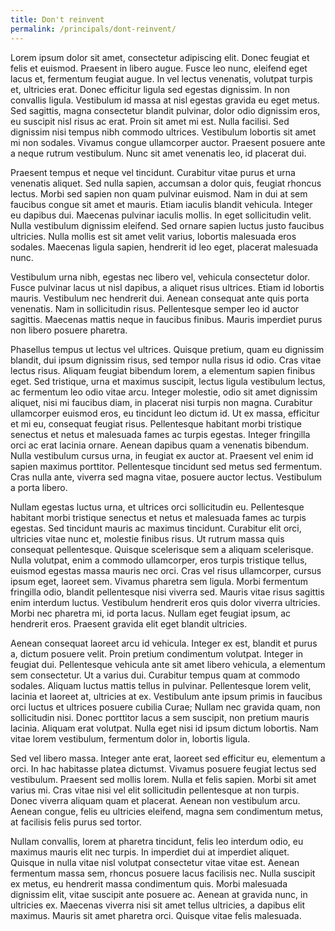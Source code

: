```yaml
---
title: Don't reinvent
permalink: /principals/dont-reinvent/
---
```

Lorem ipsum dolor sit amet, consectetur adipiscing elit. Donec feugiat et felis et euismod. Praesent in libero augue. Fusce leo nunc, eleifend eget lacus et, fermentum feugiat augue. In vel lectus venenatis, volutpat turpis et, ultricies erat. Donec efficitur ligula sed egestas dignissim. In non convallis ligula. Vestibulum id massa at nisl egestas gravida eu eget metus. Sed sagittis, magna consectetur blandit pulvinar, dolor odio dignissim eros, eu suscipit nisl risus ac erat. Proin sit amet mi est. Nulla facilisi. Sed dignissim nisi tempus nibh commodo ultrices. Vestibulum lobortis sit amet mi non sodales. Vivamus congue ullamcorper auctor. Praesent posuere ante a neque rutrum vestibulum. Nunc sit amet venenatis leo, id placerat dui.

Praesent tempus et neque vel tincidunt. Curabitur vitae purus et urna venenatis aliquet. Sed nulla sapien, accumsan a dolor quis, feugiat rhoncus lectus. Morbi sed sapien non quam pulvinar euismod. Nam in dui at sem faucibus congue sit amet et mauris. Etiam iaculis blandit vehicula. Integer eu dapibus dui. Maecenas pulvinar iaculis mollis. In eget sollicitudin velit. Nulla vestibulum dignissim eleifend. Sed ornare sapien luctus justo faucibus ultricies. Nulla mollis est sit amet velit varius, lobortis malesuada eros sodales. Maecenas ligula sapien, hendrerit id leo eget, placerat malesuada nunc.

Vestibulum urna nibh, egestas nec libero vel, vehicula consectetur dolor. Fusce pulvinar lacus ut nisl dapibus, a aliquet risus ultrices. Etiam id lobortis mauris. Vestibulum nec hendrerit dui. Aenean consequat ante quis porta venenatis. Nam in sollicitudin risus. Pellentesque semper leo id auctor sagittis. Maecenas mattis neque in faucibus finibus. Mauris imperdiet purus non libero posuere pharetra.

Phasellus tempus ut lectus vel ultrices. Quisque pretium, quam eu dignissim blandit, dui ipsum dignissim risus, sed tempor nulla risus id odio. Cras vitae lectus risus. Aliquam feugiat bibendum lorem, a elementum sapien finibus eget. Sed tristique, urna et maximus suscipit, lectus ligula vestibulum lectus, ac fermentum leo odio vitae arcu. Integer molestie, odio sit amet dignissim aliquet, nisi mi faucibus diam, in placerat nisi turpis non magna. Curabitur ullamcorper euismod eros, eu tincidunt leo dictum id. Ut ex massa, efficitur et mi eu, consequat feugiat risus. Pellentesque habitant morbi tristique senectus et netus et malesuada fames ac turpis egestas. Integer fringilla orci ac erat lacinia ornare. Aenean dapibus quam a venenatis bibendum. Nulla vestibulum cursus urna, in feugiat ex auctor at. Praesent vel enim id sapien maximus porttitor. Pellentesque tincidunt sed metus sed fermentum. Cras nulla ante, viverra sed magna vitae, posuere auctor lectus. Vestibulum a porta libero.

Nullam egestas luctus urna, et ultrices orci sollicitudin eu. Pellentesque habitant morbi tristique senectus et netus et malesuada fames ac turpis egestas. Sed tincidunt mauris ac maximus tincidunt. Curabitur elit orci, ultricies vitae nunc et, molestie finibus risus. Ut rutrum massa quis consequat pellentesque. Quisque scelerisque sem a aliquam scelerisque. Nulla volutpat, enim a commodo ullamcorper, eros turpis tristique tellus, euismod egestas massa mauris nec orci. Cras vel risus ullamcorper, cursus ipsum eget, laoreet sem. Vivamus pharetra sem ligula. Morbi fermentum fringilla odio, blandit pellentesque nisi viverra sed. Mauris vitae risus sagittis enim interdum luctus. Vestibulum hendrerit eros quis dolor viverra ultricies. Morbi nec pharetra mi, id porta lacus. Nullam eget feugiat ipsum, ac hendrerit eros. Praesent gravida elit eget blandit ultricies.

Aenean consequat laoreet arcu id vehicula. Integer ex est, blandit et purus a, dictum posuere velit. Proin pretium condimentum volutpat. Integer in feugiat dui. Pellentesque vehicula ante sit amet libero vehicula, a elementum sem consectetur. Ut a varius dui. Curabitur tempus quam at commodo sodales. Aliquam luctus mattis tellus in pulvinar. Pellentesque lorem velit, lacinia et laoreet at, ultricies at ex. Vestibulum ante ipsum primis in faucibus orci luctus et ultrices posuere cubilia Curae; Nullam nec gravida quam, non sollicitudin nisi. Donec porttitor lacus a sem suscipit, non pretium mauris lacinia. Aliquam erat volutpat. Nulla eget nisi id ipsum dictum lobortis. Nam vitae lorem vestibulum, fermentum dolor in, lobortis ligula.

Sed vel libero massa. Integer ante erat, laoreet sed efficitur eu, elementum a orci. In hac habitasse platea dictumst. Vivamus posuere feugiat lectus sed vestibulum. Praesent sed mollis lorem. Nulla et felis sapien. Morbi sit amet varius mi. Cras vitae nisi vel elit sollicitudin pellentesque at non turpis. Donec viverra aliquam quam et placerat. Aenean non vestibulum arcu. Aenean congue, felis eu ultricies eleifend, magna sem condimentum metus, at facilisis felis purus sed tortor.

Nullam convallis, lorem at pharetra tincidunt, felis leo interdum odio, eu maximus mauris elit nec turpis. In imperdiet dui at imperdiet aliquet. Quisque in nulla vitae nisl volutpat consectetur vitae vitae est. Aenean fermentum massa sem, rhoncus posuere lacus facilisis nec. Nulla suscipit ex metus, eu hendrerit massa condimentum quis. Morbi malesuada dignissim elit, vitae suscipit ante posuere ac. Aenean at gravida nunc, in ultricies ex. Maecenas viverra nisi sit amet tellus ultricies, a dapibus elit maximus. Mauris sit amet pharetra orci. Quisque vitae felis malesuada.
